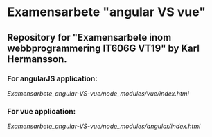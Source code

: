 # Examensarbete "angular VS vue"

## Repository for "Examensarbete inom webbprogrammering IT606G VT19" by Karl Hermansson.


### For angularJS application:
_Examensarbete_angular-VS-vue/node_modules/vue/index.html_


### For vue application:
_Examensarbete_angular-VS-vue/node_modules/angular/index.html_
